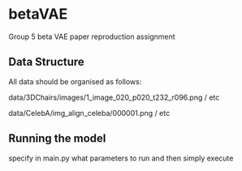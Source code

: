 # betaVAE
Group 5 beta VAE paper reproduction assignment

## Data Structure

All data should be organised as follows:

data/3DChairs/images/1_image_020_p020_t232_r096.png
                    / etc
                    
data/CelebA/img_align_celeba/000001.png
                            / etc
                            
## Running the model

specify in main.py what parameters to run and then simply execute
